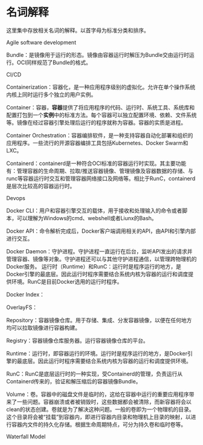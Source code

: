 # 名词解释

这里集中存放相关名词的解释。以首字母为标准分类和排序。

Agile software development

Bundle：是镜像用于运行的形态。镜像由容器运行时解压为Bundle交由运行时运行。OCI同样规范了Bundle的格式。

CI/CD

Containerization：容器化，是一种应用程序级别的虚拟化。允许在单个操作系统内核上同时运行多个独立的用户实例。

Container：容器，**容器**提供了将应用程序的代码、运行时、系统工具、系统库和配置打包到一个**实例**中的标准方法。每个容器可以独立配置环境、依赖、文件系统等。镜像在经过容器引擎处理后运行的程序就称为容器。容器的实质是进程。

Container Orchestration：容器编排软件，是一种支持容器自动化部署和组织的应用程序。一些流行的开源容器编排工具包括Kubernetes、Docker Swarm和LXC。

Containerd：containerd是一种符合OCI标准的容器运行时实现。其主要功能有：管理容器的生命周期、拉取/推送容器镜像、管理镜像及容器数据的存储、与runc等容器运行时交互和管理容器网络接口及网络等。相比于RunC，containerd是层次比较高的容器运行时。

Devops

Docker CLI：用户和容器引擎交互的载体，用于接收和处理输入的命令或者脚本，可以理解为Windows的cmd、webshell或者Liunx的Bash。&#x20;

Docker API：命令解析完成后，Docker客户端调用相关的API，由API和引擎内部进行交互。&#x20;

Docker Daemon：守护进程。守护进程一直运行在后台，监听API发出的请求并管理容器、镜像等对象。守护进程还可以与其他守护进程通信，以管理跨物理机的Docker服务。 运行时（Runtime）和RunC：运行时是程序运行的地方，是Docker引擎的最底层。因此运行时程序需要结合系统内核为容器的运行和调度提供环境。RunC是目前Docker选用的运行时程序。&#x20;

Docker Index：

OverlayFS：

Repository：容器镜像仓库。用于存储、集成、分发容器镜像，以便在任何地方均可以拉取镜像进行容器构建。

Registry：容器镜像仓库服务器。运行容器镜像仓库的平台。

Runtime：运行时，即容器运行的环境。运行时是程序运行的地方，是Docker引擎的最底层。因此运行时程序需要结合系统内核为容器的运行和调度提供环境。

RunC：RunC是底层运行时的一种实现，受Containerd的管理，负责运行从Containerd传来的，验证和解压缩后的容器镜像Bundle。

Volume：卷。容器中的磁盘文件是临时的，这给在容器中运行的重要应用程序带来了一些问题。容器崩溃或者被销毁时，这些数据都会被清除，而新容器将会以clean的状态创建。卷就是为了解决这种问题。一般的卷即为一个物理机的目录。这个目录将会被“挂载”到容器内，即进行容器内目录和物理机上目录的映射，以进行容器内文件的持久化存储。根据生命周期特点，可分为持久卷和临时卷等。

Waterfall Model





